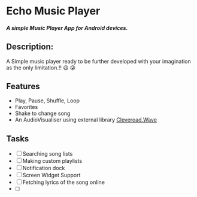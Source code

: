 # Echo Music Player
##### *A simple Music Player App for Android devices.*

## Description:
A Simple music player ready to be further developed with your imagination as the only limitation.!! :smiley: :stuck_out_tongue_winking_eye:
## Features
* Play, Pause, Shuffle, Loop
* Favorites
* Shake to change song
* An AudioVisualiser using external library [ Cleveroad.Wave ](https://github.com/Cleveroad/WaveInApp)


## Tasks
- [ ] Searching song lists
- [ ] Making custom playlists
- [ ] Notification dock
- [ ] Screen Widget Support
- [ ] Fetching lyrics of the song online
- [ ] 
